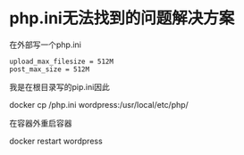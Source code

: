 # php.ini无法找到的问题解决方案

在外部写一个php.ini

    upload_max_filesize = 512M
    post_max_size = 512M

我是在根目录写的pip.ini因此

docker cp /php.ini wordpress\:/usr/local/etc/php/

在容器外重启容器

docker restart wordpress
